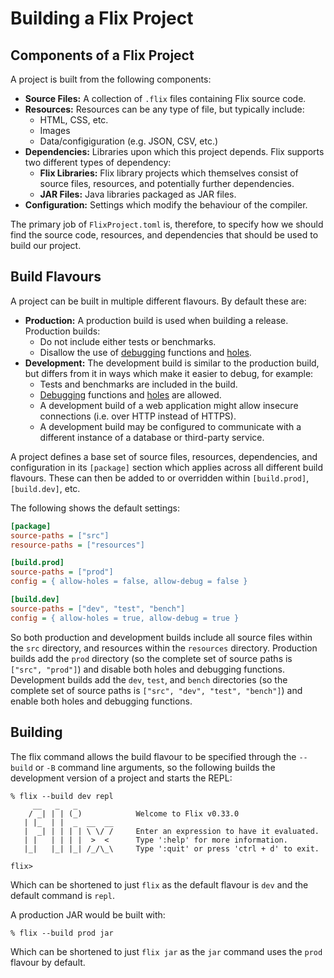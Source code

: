 # Building a Flix Project

## Components of a Flix Project

A project is built from the following components:

* **Source Files:** A collection of `.flix` files containing Flix source code.
* **Resources:** Resources can be any type of file, but typically include:
  * HTML, CSS, etc.
  * Images
  * Data/configiguration (e.g. JSON, CSV, etc.)
* **Dependencies:** Libraries upon which this project depends. Flix supports two different types of dependency:
  * **Flix Libraries:** Flix library projects which themselves consist of source files, resources, and potentially further dependencies.
  * **JAR Files:** Java libraries packaged as JAR files.
* **Configuration:** Settings which modify the behaviour of the compiler.

The primary job of `FlixProject.toml` is, therefore, to specify how we should find the source code, resources, and dependencies that should be used to build our project.

## Build Flavours

A project can be built in multiple different flavours. By default these are:

* **Production:** A production build is used when building a release. Production builds:
  * Do not include either tests or benchmarks.
  * Disallow the use of [debugging](./debugging.md) functions and [holes](./holes.md).
* **Development:** The development build is similar to the production build, but differs from it in ways which make it easier to debug, for example:
  * Tests and benchmarks are included in the build.
  * [Debugging](./debugging.md) functions and [holes](./holes.md) are allowed.
  * A development build of a web application might allow insecure connections (i.e. over HTTP instead of HTTPS).
  * A development build may be configured to communicate with a different instance of a database or third-party service.

A project defines a base set of source files, resources, dependencies, and configuration in its `[package]` section which applies across all different build flavours. These can then be added to or overridden within `[build.prod]`, `[build.dev]`, etc.

The following shows the default settings:

```ini
[package]
source-paths = ["src"]
resource-paths = ["resources"]

[build.prod]
source-paths = ["prod"]
config = { allow-holes = false, allow-debug = false }

[build.dev]
source-paths = ["dev", "test", "bench"]
config = { allow-holes = true, allow-debug = true }
```

So both production and development builds include all source files within the `src` directory, and resources within the `resources` directory. Production builds add the `prod` directory (so the complete set of source paths is `["src", "prod"]`) and disable both holes and debugging functions. Development builds add the `dev`, `test`, and `bench` directories (so the complete set of source paths is `["src", "dev", "test", "bench"]`) and enable both holes and debugging functions.

## Building

The flix command allows the build flavour to be specified through the `--build` or `-B` command line arguments, so the following builds the development version of a project and starts the REPL:

```
% flix --build dev repl
     __   _   _
    / _| | | (_)            Welcome to Flix v0.33.0
   | |_  | |  _  __  __
   |  _| | | | | \ \/ /     Enter an expression to have it evaluated.
   | |   | | | |  >  <      Type ':help' for more information.
   |_|   |_| |_| /_/\_\     Type ':quit' or press 'ctrl + d' to exit.
      
flix>                                                                           
```

Which can be shortened to just `flix` as the default flavour is `dev` and the default command is `repl`.

A production JAR would be built with:

```
% flix --build prod jar
```

Which can be shortened to just `flix jar` as the `jar` command uses the `prod` flavour by default.
